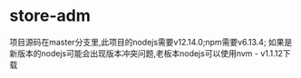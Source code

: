 # store-adm
项目源码在master分支里,此项目的nodejs需要v12.14.0;npm需要v6.13.4;
如果是新版本的nodejs可能会出现版本冲突问题,老板本nodejs可以使用nvm - v1.1.12下载
